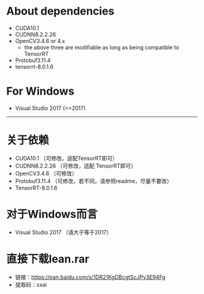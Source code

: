 # About dependencies
- CUDA10.1
- CUDNN8.2.2.26
- OpenCV3.4.6 or 4.x
  - the above three are modifiable as long as being compatible to TensorRT
- Protobuf3.11.4 
- tensorrt-8.0.1.6
# For Windows
- Visual Studio 2017 (>=2017)

***

# 关于依赖
- CUDA10.1         （可修改，适配TensorRT即可）
- CUDNN8.2.2.26    （可修改，适配 TensorRT即可）
- OpenCV3.4.6     （可修改）
- Protobuf3.11.4  （可修改，若不同，请参照readme，尽量不要改）
- TensorRT-8.0.1.6

# 对于Windows而言
- Visual Studio 2017  （请大于等于2017）

# 直接下载lean.rar
- 链接：https://pan.baidu.com/s/1DR21KgDBcgtScJPy3E94Fg 
- 提取码：sxai 